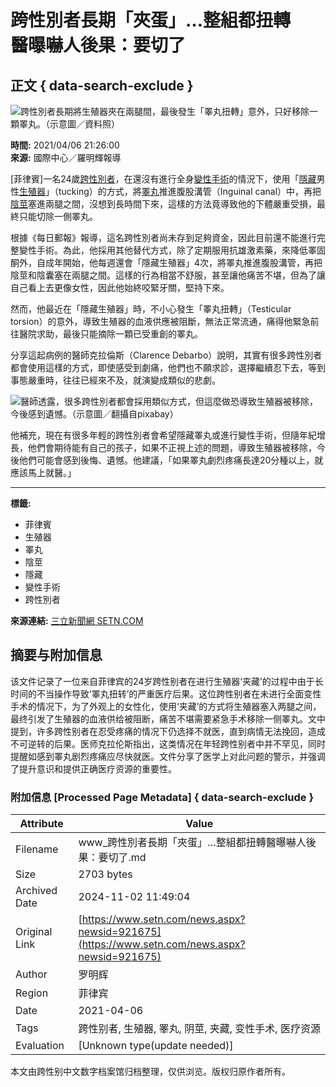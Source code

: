 # 跨性別者長期「夾蛋」…整組都扭轉　醫曝嚇人後果：要切了

## 正文 { data-search-exclude }


![跨性別者長期將生殖器夾在兩腿間，最後發生「睪丸扭轉」意外，只好移除一顆睪丸。（示意圖／資料照）](https://attach.setn.com/newsimages/2018/03/05/1270165-PH.jpg)

**時間:** 2021/04/06 21:26:00  
**來源:** 國際中心／羅明輝報導  

[菲律賓]一名24歲[跨性別者](Klist.aspx?TagID=88239)，在還沒有進行全身[變性手術](Klist.aspx?TagID=65283)的情況下，使用「[隱藏](Klist.aspx?TagID=50100)男性[生殖器](Klist.aspx?TagID=5114)」（tucking）的方式，將[睪丸](Klist.aspx?TagID=13214)推進腹股溝管（Inguinal canal）中，再把[陰莖](Klist.aspx?TagID=18219)塞進兩腿之間，沒想到長時間下來，這樣的方法竟導致他的下體嚴重受損，最終只能切除一側睪丸。

根據《每日郵報》報導，這名跨性別者尚未存到足夠資金，因此目前還不能進行完整變性手術。為此，他採用其他替代方式，除了定期服用抗雄激素藥，來降低睪固酮外，自成年開始，他每週還會「隱藏生殖器」4次，將睪丸推進腹股溝管，再把陰莖和陰囊塞在兩腿之間。這樣的行為相當不舒服，甚至讓他痛苦不堪，但為了讓自己看上去更像女性，因此他始終咬緊牙關，堅持下來。

然而，他最近在「隱藏生殖器」時，不小心發生「睪丸扭轉」（Testicular torsion）的意外，導致生殖器的血液供應被阻斷，無法正常流通，痛得他緊急前往醫院求助，最後只能摘除一顆已受重創的睪丸。

分享這起病例的醫師克拉倫斯（Clarence Debarbo）說明，其實有很多跨性別者都會使用這樣的方式，即使感受到劇痛，他們也不願求診，選擇繼續忍下去，等到事態嚴重時，往往已經來不及，就演變成類似的悲劇。

![醫師透露，很多跨性別者都會採用類似方式，但這麼做恐導致生殖器被移除，今後感到遺憾。（示意圖／翻攝自pixabay）](https://attach.setn.com/newsimages/2017/10/13/1093541-PH.jpg)

他補充，現在有很多年輕的跨性別者會希望隱藏睪丸或進行變性手術，但隨年紀增長，他們會期待能有自己的孩子，如果不正視上述的問題，導致生殖器被移除，今後他們可能會感到後悔、遺憾。他建議，「如果睪丸劇烈疼痛長達20分種以上，就應該馬上就醫。」

---

**標籤:**  
- 菲律賓  
- 生殖器  
- 睪丸  
- 陰莖  
- 隱藏  
- 變性手術  
- 跨性別者  

**來源連結:** [三立新聞網 SETN.COM](https://www.setn.com/News.aspx?NewsID=921675)

## 摘要与附加信息

<!-- tcd_abstract -->
该文件记录了一位来自菲律宾的24岁跨性别者在进行生殖器‘夹藏’的过程中由于长时间的不当操作导致‘睪丸扭转’的严重医疗后果。这位跨性别者在未进行全面变性手术的情况下，为了外观上的女性化，使用‘夹藏’的方式将生殖器塞入两腿之间，最终引发了生殖器的血液供给被阻断，痛苦不堪需要紧急手术移除一侧睪丸。文中提到，许多跨性别者在忍受疼痛的情况下仍选择不就医，直到病情无法挽回，造成不可逆转的后果。医师克拉伦斯指出，这类情况在年轻跨性别者中并不罕见，同时提醒如感到睪丸剧烈疼痛应尽快就医。文件分享了医学上对此问题的警示，并强调了提升意识和提供正确医疗资源的重要性。
<!-- tcd_abstract_end -->

### 附加信息 [Processed Page Metadata] { data-search-exclude }

| Attribute       | Value                                  |
|-----------------|----------------------------------------|
| Filename        | www_跨性別者長期「夾蛋」…整組都扭轉醫曝嚇人後果：要切了.md                             |
| Size            | 2703 bytes                           |
| Archived Date   | 2024-11-02 11:49:04                             |
| Original Link   | [https://www.setn.com/news.aspx?newsid=921675](https://www.setn.com/news.aspx?newsid=921675)                       |
| Author          | 罗明辉                               |
| Region          | 菲律宾                               |
| Date            | 2021-04-06                                 |
| Tags            | 跨性别者, 生殖器, 睪丸, 阴莖, 夹藏, 变性手术, 医疗资源                                 |
| Evaluation            | [Unknown type(update needed)]                                 |
<!-- tcd_table_end -->

本文由跨性别中文数字档案馆归档整理，仅供浏览。版权归原作者所有。
